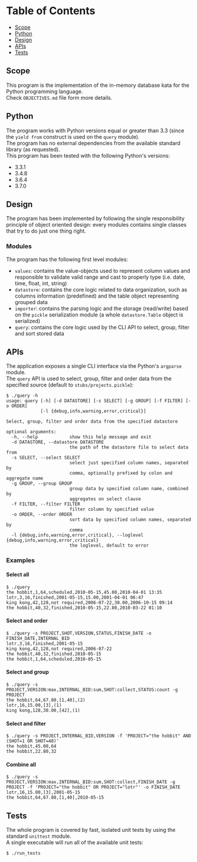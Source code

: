# Table of Contents

* [Scope](#scope)
* [Python](#python)
* [Design](#design)
* [APIs](#apis)
* [Tests](#tests)

## Scope
This program is the implementation of the in-memory database kata for the Python programming language.  
Check `OBJECTIVES.md` file form more details.

## Python
The program works with Python versions equal or greater than 3.3 (since the `yield from` construct is used on the `query` module).  
The program has no external dependencies from the available standard library (as requested).  
This program has been tested with the following Python's versions:
* 3.3.1  
* 3.4.8  
* 3.6.4  
* 3.7.0  

## Design
The program has been implemented by following the single responsibility principle of object oriented design: every modules contains single classes that try to do just one thing right.

### Modules
The program has the following first level modules:  
* `values`: contains the value-objects used to represent column values and responsible to validate valid range and cast to properly type (i.e. date, time, float, int, string)   
* `datastore`: contains the core logic related to data organization, such as columns information (predefined) and the table object representing grouped data  
* `importer`: contains the parsing logic and the storage (read/write) based on the `pickle` serialization module (a whole `datastore.Table` object is serialized)  
* `query`: contains the core logic used by the CLI API to select, group, filter and sort stored data  

## APIs
The application exposes a single CLI interface via the Python's `argparse` module.  
The `query` API is used to select, group, filter and order data from the specified source (default to `stubs/projects.pickle`):

```shell
$ ./query -h
usage: query [-h] [-d DATASTORE] [-s SELECT] [-g GROUP] [-f FILTER] [-o ORDER]
             [-l {debug,info,warning,error,critical}]

Select, group, filter and order data from the specified datastore

optional arguments:
  -h, --help            show this help message and exit
  -d DATASTORE, --datastore DATASTORE
                        the path of the datastore file to select data from
  -s SELECT, --select SELECT
                        select just specified column names, separated by
                        comma, optionally prefixed by colon and aggregate name
  -g GROUP, --group GROUP
                        group data by specified column name, combined by
                        aggregates on select clause
  -f FILTER, --filter FILTER
                        filter column by specified value
  -o ORDER, --order ORDER
                        sort data by specified column names, separated by
                        comma
  -l {debug,info,warning,error,critical}, --loglevel {debug,info,warning,error,critical}
                        the loglevel, default to error
```

### Examples

#### Select all
```shell
$ ./query
the hobbit,1,64,scheduled,2010-05-15,45.00,2010-04-01 13:35
lotr,3,16,finished,2001-05-15,15.00,2001-04-01 06:47
king kong,42,128,not required,2006-07-22,30.00,2006-10-15 09:14
the hobbit,40,32,finished,2010-05-15,22.80,2010-03-22 01:10
```

#### Select and order
```shell
$ ./query -s PROJECT,SHOT,VERSION,STATUS,FINISH_DATE -o FINISH_DATE,INTERNAL_BID
lotr,3,16,finished,2001-05-15
king kong,42,128,not required,2006-07-22
the hobbit,40,32,finished,2010-05-15
the hobbit,1,64,scheduled,2010-05-15
```

#### Select and group
```shell
$ ./query -s PROJECT,VERSION:max,INTERNAL_BID:sum,SHOT:collect,STATUS:count -g PROJECT
the hobbit,64,67.80,[1,40],(2)
lotr,16,15.00,[3],(1)
king kong,128,30.00,[42],(1)
```

#### Select and filter
```shell
$ ./query -s PROJECT,INTERNAL_BID,VERSION -f 'PROJECT="the hobbit" AND (SHOT=1 OR SHOT=40)'
the hobbit,45.00,64
the hobbit,22.80,32
```

#### Combine all
```shell
$ ./query -s PROJECT,VERSION:max,INTERNAL_BID:sum,SHOT:collect,FINISH_DATE -g PROJECT -f 'PROJECT="the hobbit" OR PROJECT="lotr"' -o FINISH_DATE
lotr,16,15.00,[3],2001-05-15
the hobbit,64,67.80,[1,40],2010-05-15
```

## Tests
The whole program is covered by fast, isolated unit tests by using the standard `unittest` module.  
A single executable will run all of the available unit tests:

```shell
$ ./run_tests
```
